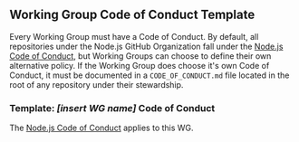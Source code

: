 ## Working Group Code of Conduct Template

Every Working Group must have a Code of Conduct. By default,
all repositories under the Node.js GitHub Organization fall under
the [Node.js Code of Conduct], but Working Groups can choose to
define their own alternative policy. If the Working Group does choose
it's own Code of Conduct, it must be documented in a `CODE_OF_CONDUCT.md`
file located in the root of any repository under their stewardship.

### Template: *[insert WG name]* Code of Conduct

The [Node.js Code of Conduct][] applies to this WG.

[Node.js Code of Conduct]: https://github.com/nodejs/node/blob/master/CODE_OF_CONDUCT.md
